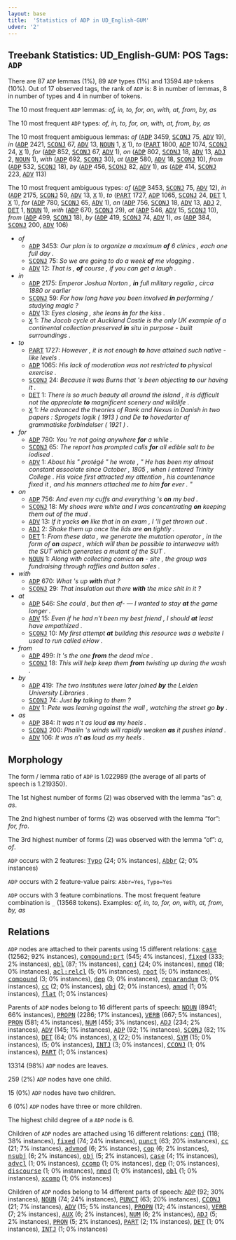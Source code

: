 ```yaml
---
layout: base
title:  'Statistics of ADP in UD_English-GUM'
udver: '2'
---
```


## Treebank Statistics: UD_English-GUM: POS Tags: `ADP`

There are 87 `ADP` lemmas (1%), 89 `ADP` types (1%) and 13594 `ADP` tokens (10%).
Out of 17 observed tags, the rank of `ADP` is: 8 in number of lemmas, 8 in number of types and 4 in number of tokens.

The 10 most frequent `ADP` lemmas: <em>of, in, to, for, on, with, at, from, by, as</em>

The 10 most frequent `ADP` types:  <em>of, in, to, for, on, with, at, from, by, as</em>

The 10 most frequent ambiguous lemmas: <em>of</em> (<tt><a href="en_gum-pos-ADP.html">ADP</a></tt> 3459, <tt><a href="en_gum-pos-SCONJ.html">SCONJ</a></tt> 75, <tt><a href="en_gum-pos-ADV.html">ADV</a></tt> 19), <em>in</em> (<tt><a href="en_gum-pos-ADP.html">ADP</a></tt> 2421, <tt><a href="en_gum-pos-SCONJ.html">SCONJ</a></tt> 67, <tt><a href="en_gum-pos-ADV.html">ADV</a></tt> 13, <tt><a href="en_gum-pos-NOUN.html">NOUN</a></tt> 1, <tt><a href="en_gum-pos-X.html">X</a></tt> 1), <em>to</em> (<tt><a href="en_gum-pos-PART.html">PART</a></tt> 1800, <tt><a href="en_gum-pos-ADP.html">ADP</a></tt> 1074, <tt><a href="en_gum-pos-SCONJ.html">SCONJ</a></tt> 24, <tt><a href="en_gum-pos-X.html">X</a></tt> 1), <em>for</em> (<tt><a href="en_gum-pos-ADP.html">ADP</a></tt> 852, <tt><a href="en_gum-pos-SCONJ.html">SCONJ</a></tt> 67, <tt><a href="en_gum-pos-ADV.html">ADV</a></tt> 1), <em>on</em> (<tt><a href="en_gum-pos-ADP.html">ADP</a></tt> 802, <tt><a href="en_gum-pos-SCONJ.html">SCONJ</a></tt> 18, <tt><a href="en_gum-pos-ADV.html">ADV</a></tt> 13, <tt><a href="en_gum-pos-ADJ.html">ADJ</a></tt> 2, <tt><a href="en_gum-pos-NOUN.html">NOUN</a></tt> 1), <em>with</em> (<tt><a href="en_gum-pos-ADP.html">ADP</a></tt> 692, <tt><a href="en_gum-pos-SCONJ.html">SCONJ</a></tt> 30), <em>at</em> (<tt><a href="en_gum-pos-ADP.html">ADP</a></tt> 580, <tt><a href="en_gum-pos-ADV.html">ADV</a></tt> 18, <tt><a href="en_gum-pos-SCONJ.html">SCONJ</a></tt> 10), <em>from</em> (<tt><a href="en_gum-pos-ADP.html">ADP</a></tt> 532, <tt><a href="en_gum-pos-SCONJ.html">SCONJ</a></tt> 18), <em>by</em> (<tt><a href="en_gum-pos-ADP.html">ADP</a></tt> 456, <tt><a href="en_gum-pos-SCONJ.html">SCONJ</a></tt> 82, <tt><a href="en_gum-pos-ADV.html">ADV</a></tt> 1), <em>as</em> (<tt><a href="en_gum-pos-ADP.html">ADP</a></tt> 414, <tt><a href="en_gum-pos-SCONJ.html">SCONJ</a></tt> 223, <tt><a href="en_gum-pos-ADV.html">ADV</a></tt> 113)

The 10 most frequent ambiguous types:  <em>of</em> (<tt><a href="en_gum-pos-ADP.html">ADP</a></tt> 3453, <tt><a href="en_gum-pos-SCONJ.html">SCONJ</a></tt> 75, <tt><a href="en_gum-pos-ADV.html">ADV</a></tt> 12), <em>in</em> (<tt><a href="en_gum-pos-ADP.html">ADP</a></tt> 2175, <tt><a href="en_gum-pos-SCONJ.html">SCONJ</a></tt> 59, <tt><a href="en_gum-pos-ADV.html">ADV</a></tt> 13, <tt><a href="en_gum-pos-X.html">X</a></tt> 1), <em>to</em> (<tt><a href="en_gum-pos-PART.html">PART</a></tt> 1727, <tt><a href="en_gum-pos-ADP.html">ADP</a></tt> 1065, <tt><a href="en_gum-pos-SCONJ.html">SCONJ</a></tt> 24, <tt><a href="en_gum-pos-DET.html">DET</a></tt> 1, <tt><a href="en_gum-pos-X.html">X</a></tt> 1), <em>for</em> (<tt><a href="en_gum-pos-ADP.html">ADP</a></tt> 780, <tt><a href="en_gum-pos-SCONJ.html">SCONJ</a></tt> 65, <tt><a href="en_gum-pos-ADV.html">ADV</a></tt> 1), <em>on</em> (<tt><a href="en_gum-pos-ADP.html">ADP</a></tt> 756, <tt><a href="en_gum-pos-SCONJ.html">SCONJ</a></tt> 18, <tt><a href="en_gum-pos-ADV.html">ADV</a></tt> 13, <tt><a href="en_gum-pos-ADJ.html">ADJ</a></tt> 2, <tt><a href="en_gum-pos-DET.html">DET</a></tt> 1, <tt><a href="en_gum-pos-NOUN.html">NOUN</a></tt> 1), <em>with</em> (<tt><a href="en_gum-pos-ADP.html">ADP</a></tt> 670, <tt><a href="en_gum-pos-SCONJ.html">SCONJ</a></tt> 29), <em>at</em> (<tt><a href="en_gum-pos-ADP.html">ADP</a></tt> 546, <tt><a href="en_gum-pos-ADV.html">ADV</a></tt> 15, <tt><a href="en_gum-pos-SCONJ.html">SCONJ</a></tt> 10), <em>from</em> (<tt><a href="en_gum-pos-ADP.html">ADP</a></tt> 499, <tt><a href="en_gum-pos-SCONJ.html">SCONJ</a></tt> 18), <em>by</em> (<tt><a href="en_gum-pos-ADP.html">ADP</a></tt> 419, <tt><a href="en_gum-pos-SCONJ.html">SCONJ</a></tt> 74, <tt><a href="en_gum-pos-ADV.html">ADV</a></tt> 1), <em>as</em> (<tt><a href="en_gum-pos-ADP.html">ADP</a></tt> 384, <tt><a href="en_gum-pos-SCONJ.html">SCONJ</a></tt> 200, <tt><a href="en_gum-pos-ADV.html">ADV</a></tt> 106)


* <em>of</em>
  * <tt><a href="en_gum-pos-ADP.html">ADP</a></tt> 3453: <em>Our plan is to organize a maximum <b>of</b> 6 clinics , each one full day .</em>
  * <tt><a href="en_gum-pos-SCONJ.html">SCONJ</a></tt> 75: <em>So we are going to do a week <b>of</b> me vlogging .</em>
  * <tt><a href="en_gum-pos-ADV.html">ADV</a></tt> 12: <em>That is , <b>of</b> course , if you can get a laugh .</em>
* <em>in</em>
  * <tt><a href="en_gum-pos-ADP.html">ADP</a></tt> 2175: <em>Emperor Joshua Norton , <b>in</b> full military regalia , circa 1880 or earlier</em>
  * <tt><a href="en_gum-pos-SCONJ.html">SCONJ</a></tt> 59: <em>For how long have you been involved <b>in</b> performing / studying magic ?</em>
  * <tt><a href="en_gum-pos-ADV.html">ADV</a></tt> 13: <em>Eyes closing , she leans <b>in</b> for the kiss .</em>
  * <tt><a href="en_gum-pos-X.html">X</a></tt> 1: <em>The Jacob cycle at Auckland Castle is the only UK example of a continental collection preserved <b>in</b> situ in purpose - built surroundings .</em>
* <em>to</em>
  * <tt><a href="en_gum-pos-PART.html">PART</a></tt> 1727: <em>However , it is not enough <b>to</b> have attained such native - like levels .</em>
  * <tt><a href="en_gum-pos-ADP.html">ADP</a></tt> 1065: <em>His lack of moderation was not restricted <b>to</b> physical exercise .</em>
  * <tt><a href="en_gum-pos-SCONJ.html">SCONJ</a></tt> 24: <em>Because it was Burns that 's been objecting <b>to</b> our having it .</em>
  * <tt><a href="en_gum-pos-DET.html">DET</a></tt> 1: <em>There is so much beauty all around the island , it is difficult not the appreciate <b>to</b> magnificent scenery and wildlife .</em>
  * <tt><a href="en_gum-pos-X.html">X</a></tt> 1: <em>He advanced the theories of Rank and Nexus in Danish in two papers : Sprogets logik ( 1913 ) and De <b>to</b> hovedarter af grammatiske forbindelser ( 1921 ) .</em>
* <em>for</em>
  * <tt><a href="en_gum-pos-ADP.html">ADP</a></tt> 780: <em>You 're not going anywhere <b>for</b> a while .</em>
  * <tt><a href="en_gum-pos-SCONJ.html">SCONJ</a></tt> 65: <em>The report has prompted calls <b>for</b> all edible salt to be iodised .</em>
  * <tt><a href="en_gum-pos-ADV.html">ADV</a></tt> 1: <em>About his " protégé " he wrote , " He has been my almost constant associate since October , 1805 , when I entered Trinity College . His voice first attracted my attention , his countenance fixed it , and his manners attached me to him <b>for</b> ever . "</em>
* <em>on</em>
  * <tt><a href="en_gum-pos-ADP.html">ADP</a></tt> 756: <em>And even my cuffs and everything 's <b>on</b> my bed .</em>
  * <tt><a href="en_gum-pos-SCONJ.html">SCONJ</a></tt> 18: <em>My shoes were white and I was concentrating <b>on</b> keeping them out of the mud .</em>
  * <tt><a href="en_gum-pos-ADV.html">ADV</a></tt> 13: <em>If it yacks <b>on</b> like that in an exam , I ’ll get thrown out .</em>
  * <tt><a href="en_gum-pos-ADJ.html">ADJ</a></tt> 2: <em>Shake them up once the lids are <b>on</b> tightly .</em>
  * <tt><a href="en_gum-pos-DET.html">DET</a></tt> 1: <em>From these data , we generate the mutation operator , in the form of <b>on</b> aspect , which will then be possible to interweave with the SUT which generates a mutant of the SUT .</em>
  * <tt><a href="en_gum-pos-NOUN.html">NOUN</a></tt> 1: <em>Along with collecting comics <b>on</b> - site , the group was fundraising through raffles and button sales .</em>
* <em>with</em>
  * <tt><a href="en_gum-pos-ADP.html">ADP</a></tt> 670: <em>What 's up <b>with</b> that ?</em>
  * <tt><a href="en_gum-pos-SCONJ.html">SCONJ</a></tt> 29: <em>That insulation out there <b>with</b> the mice shit in it ?</em>
* <em>at</em>
  * <tt><a href="en_gum-pos-ADP.html">ADP</a></tt> 546: <em>She could , but then af- — I wanted to stay <b>at</b> the game longer .</em>
  * <tt><a href="en_gum-pos-ADV.html">ADV</a></tt> 15: <em>Even if he had n't been my best friend , I should <b>at</b> least have empathized .</em>
  * <tt><a href="en_gum-pos-SCONJ.html">SCONJ</a></tt> 10: <em>My first attempt <b>at</b> building this resource was a website I used to run called eHow .</em>
* <em>from</em>
  * <tt><a href="en_gum-pos-ADP.html">ADP</a></tt> 499: <em>It 's the one <b>from</b> the dead mice .</em>
  * <tt><a href="en_gum-pos-SCONJ.html">SCONJ</a></tt> 18: <em>This will help keep them <b>from</b> twisting up during the wash .</em>
* <em>by</em>
  * <tt><a href="en_gum-pos-ADP.html">ADP</a></tt> 419: <em>The two institutes were later joined <b>by</b> the Leiden University Libraries .</em>
  * <tt><a href="en_gum-pos-SCONJ.html">SCONJ</a></tt> 74: <em>Just <b>by</b> talking to them ?</em>
  * <tt><a href="en_gum-pos-ADV.html">ADV</a></tt> 1: <em>Pete was leaning against the wall , watching the street go <b>by</b> .</em>
* <em>as</em>
  * <tt><a href="en_gum-pos-ADP.html">ADP</a></tt> 384: <em>It was n’t as loud <b>as</b> my heels .</em>
  * <tt><a href="en_gum-pos-SCONJ.html">SCONJ</a></tt> 200: <em>Phailin 's winds will rapidly weaken <b>as</b> it pushes inland .</em>
  * <tt><a href="en_gum-pos-ADV.html">ADV</a></tt> 106: <em>It was n’t <b>as</b> loud as my heels .</em>

## Morphology

The form / lemma ratio of `ADP` is 1.022989 (the average of all parts of speech is 1.219350).

The 1st highest number of forms (2) was observed with the lemma “as”: <em>a, as</em>.

The 2nd highest number of forms (2) was observed with the lemma “for”: <em>for, fro</em>.

The 3rd highest number of forms (2) was observed with the lemma “of”: <em>a, of</em>.

`ADP` occurs with 2 features: <tt><a href="en_gum-feat-Typo.html">Typo</a></tt> (24; 0% instances), <tt><a href="en_gum-feat-Abbr.html">Abbr</a></tt> (2; 0% instances)

`ADP` occurs with 2 feature-value pairs: `Abbr=Yes`, `Typo=Yes`

`ADP` occurs with 3 feature combinations.
The most frequent feature combination is `_` (13568 tokens).
Examples: <em>of, in, to, for, on, with, at, from, by, as</em>


## Relations

`ADP` nodes are attached to their parents using 15 different relations: <tt><a href="en_gum-dep-case.html">case</a></tt> (12562; 92% instances), <tt><a href="en_gum-dep-compound-prt.html">compound:prt</a></tt> (545; 4% instances), <tt><a href="en_gum-dep-fixed.html">fixed</a></tt> (333; 2% instances), <tt><a href="en_gum-dep-obl.html">obl</a></tt> (87; 1% instances), <tt><a href="en_gum-dep-conj.html">conj</a></tt> (24; 0% instances), <tt><a href="en_gum-dep-nmod.html">nmod</a></tt> (18; 0% instances), <tt><a href="en_gum-dep-acl-relcl.html">acl:relcl</a></tt> (5; 0% instances), <tt><a href="en_gum-dep-root.html">root</a></tt> (5; 0% instances), <tt><a href="en_gum-dep-compound.html">compound</a></tt> (3; 0% instances), <tt><a href="en_gum-dep-dep.html">dep</a></tt> (3; 0% instances), <tt><a href="en_gum-dep-reparandum.html">reparandum</a></tt> (3; 0% instances), <tt><a href="en_gum-dep-cc.html">cc</a></tt> (2; 0% instances), <tt><a href="en_gum-dep-obj.html">obj</a></tt> (2; 0% instances), <tt><a href="en_gum-dep-amod.html">amod</a></tt> (1; 0% instances), <tt><a href="en_gum-dep-flat.html">flat</a></tt> (1; 0% instances)

Parents of `ADP` nodes belong to 16 different parts of speech: <tt><a href="en_gum-pos-NOUN.html">NOUN</a></tt> (8941; 66% instances), <tt><a href="en_gum-pos-PROPN.html">PROPN</a></tt> (2286; 17% instances), <tt><a href="en_gum-pos-VERB.html">VERB</a></tt> (667; 5% instances), <tt><a href="en_gum-pos-PRON.html">PRON</a></tt> (581; 4% instances), <tt><a href="en_gum-pos-NUM.html">NUM</a></tt> (455; 3% instances), <tt><a href="en_gum-pos-ADJ.html">ADJ</a></tt> (234; 2% instances), <tt><a href="en_gum-pos-ADV.html">ADV</a></tt> (145; 1% instances), <tt><a href="en_gum-pos-ADP.html">ADP</a></tt> (92; 1% instances), <tt><a href="en_gum-pos-SCONJ.html">SCONJ</a></tt> (82; 1% instances), <tt><a href="en_gum-pos-DET.html">DET</a></tt> (64; 0% instances), <tt><a href="en_gum-pos-X.html">X</a></tt> (22; 0% instances), <tt><a href="en_gum-pos-SYM.html">SYM</a></tt> (15; 0% instances),  (5; 0% instances), <tt><a href="en_gum-pos-INTJ.html">INTJ</a></tt> (3; 0% instances), <tt><a href="en_gum-pos-CCONJ.html">CCONJ</a></tt> (1; 0% instances), <tt><a href="en_gum-pos-PART.html">PART</a></tt> (1; 0% instances)

13314 (98%) `ADP` nodes are leaves.

259 (2%) `ADP` nodes have one child.

15 (0%) `ADP` nodes have two children.

6 (0%) `ADP` nodes have three or more children.

The highest child degree of a `ADP` node is 6.

Children of `ADP` nodes are attached using 16 different relations: <tt><a href="en_gum-dep-conj.html">conj</a></tt> (118; 38% instances), <tt><a href="en_gum-dep-fixed.html">fixed</a></tt> (74; 24% instances), <tt><a href="en_gum-dep-punct.html">punct</a></tt> (63; 20% instances), <tt><a href="en_gum-dep-cc.html">cc</a></tt> (21; 7% instances), <tt><a href="en_gum-dep-advmod.html">advmod</a></tt> (6; 2% instances), <tt><a href="en_gum-dep-cop.html">cop</a></tt> (6; 2% instances), <tt><a href="en_gum-dep-nsubj.html">nsubj</a></tt> (6; 2% instances), <tt><a href="en_gum-dep-obj.html">obj</a></tt> (5; 2% instances), <tt><a href="en_gum-dep-case.html">case</a></tt> (4; 1% instances), <tt><a href="en_gum-dep-advcl.html">advcl</a></tt> (1; 0% instances), <tt><a href="en_gum-dep-ccomp.html">ccomp</a></tt> (1; 0% instances), <tt><a href="en_gum-dep-dep.html">dep</a></tt> (1; 0% instances), <tt><a href="en_gum-dep-discourse.html">discourse</a></tt> (1; 0% instances), <tt><a href="en_gum-dep-nmod.html">nmod</a></tt> (1; 0% instances), <tt><a href="en_gum-dep-obl.html">obl</a></tt> (1; 0% instances), <tt><a href="en_gum-dep-xcomp.html">xcomp</a></tt> (1; 0% instances)

Children of `ADP` nodes belong to 14 different parts of speech: <tt><a href="en_gum-pos-ADP.html">ADP</a></tt> (92; 30% instances), <tt><a href="en_gum-pos-NOUN.html">NOUN</a></tt> (74; 24% instances), <tt><a href="en_gum-pos-PUNCT.html">PUNCT</a></tt> (63; 20% instances), <tt><a href="en_gum-pos-CCONJ.html">CCONJ</a></tt> (21; 7% instances), <tt><a href="en_gum-pos-ADV.html">ADV</a></tt> (15; 5% instances), <tt><a href="en_gum-pos-PROPN.html">PROPN</a></tt> (12; 4% instances), <tt><a href="en_gum-pos-VERB.html">VERB</a></tt> (7; 2% instances), <tt><a href="en_gum-pos-AUX.html">AUX</a></tt> (6; 2% instances), <tt><a href="en_gum-pos-NUM.html">NUM</a></tt> (6; 2% instances), <tt><a href="en_gum-pos-ADJ.html">ADJ</a></tt> (5; 2% instances), <tt><a href="en_gum-pos-PRON.html">PRON</a></tt> (5; 2% instances), <tt><a href="en_gum-pos-PART.html">PART</a></tt> (2; 1% instances), <tt><a href="en_gum-pos-DET.html">DET</a></tt> (1; 0% instances), <tt><a href="en_gum-pos-INTJ.html">INTJ</a></tt> (1; 0% instances)

